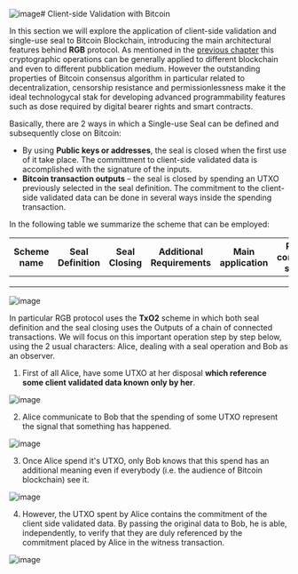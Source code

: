 ![image](https://github.com/parsevalbtc/RGB-Documentation/assets/74722637/8c355911-9d96-4baf-8b1b-235f29edef2b)# Client-side Validation with Bitcoin

In this section we will explore the application of client-side validation and single-use seal to Bitcoin Blockchain, introducing the main architectural features behind **RGB** protocol.
As mentioned in the [previous chapter](intro-tech.md) this cryptographic operations can be generally applied to different blockchain and even to different pubblication medium. However the outstanding properties of Bitcoin consensus algorithm in particular related to decentralization, censorship resistance and permissionlessness make it the ideal technologycal stak for developing advanced programmability features such as dose required by digital bearer rights and smart contracts.       

Basically, there are 2 ways in which a Single-use Seal can be defined and subsequently close on Bitcoin:

* By using **Public keys or addresses**, the seal is closed when the first use of it take place. The committment to client-side validated data is accomplished with the signature of the inputs.
* **Bitcoin transaction outputs** – the seal is closed by spending an UTXO previously selected in the seal definition. The commitment to the client-side validated data can be done in several ways inside the spending transaction.

In the following table we summarize the scheme that can be employed:

| Scheme name  | Seal Definition   | Seal Closing   | Additional Requirements   |  Main application  |Possible commitment schemes  |
|--------------|-------------------|----------------|---------------------------|--------------------|-----------------------------|
|   |   |   |   |   |   |                                    |
|   |   |   |   |   |   |                                    |
|   |   |   |   |   |   |                                    |

![image](https://github.com/parsevalbtc/RGB-Documentation/assets/74722637/8ba6ff47-5cd7-4ff2-bddb-c04bb12e9de9)

In particular RGB protocol uses the **TxO2** scheme in which both seal definition and the seal closing uses the Outputs of a chain of connected transactions. We will focus on this important operation step by step below, using the 2 usual characters: Alice, dealing with a seal operation and Bob as an observer.

1. First of all Alice, have some UTXO at her disposal **which reference some client validated data known only by her**.

![image](https://github.com/parsevalbtc/RGB-Documentation/assets/74722637/ad0684d1-294c-49e7-b80a-3ae6c5156a38)

2. Alice communicate to Bob that the spending of some UTXO represent the signal that something has happened.

![image](https://github.com/parsevalbtc/RGB-Documentation/assets/74722637/c232438e-8571-492e-828d-d2c5e31760b8)

3. Once Alice spend it's UTXO,  only Bob knows that this spend has an additional meaning even if everybody (i.e. the audience of Bitcoin blockchain) see it.

![image](https://github.com/parsevalbtc/RGB-Documentation/assets/74722637/f770fd32-e903-49b0-a3ea-d604fd189770)

4. However, the UTXO spent by Alice contains the commitment of the client side validated data. By passing the original data to Bob, he is able, independently, to verify that they are duly referenced by the commitment placed by Alice in the witness transaction. 

![image](https://github.com/parsevalbtc/RGB-Documentation/assets/74722637/f6440aae-202a-4569-bea7-f46664c00e92)





 
 
